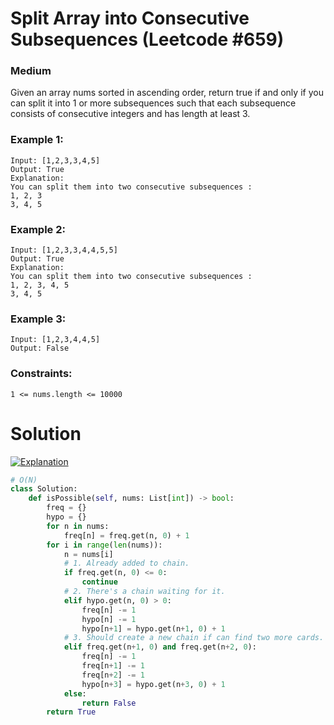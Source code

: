 Split Array into Consecutive Subsequences (Leetcode #659)
===============================
### Medium

Given an array nums sorted in ascending order, return true if and only if you can split it into 1 or more subsequences such that each subsequence consists of consecutive integers and has length at least 3.

 

### Example 1:
```
Input: [1,2,3,3,4,5]
Output: True
Explanation:
You can split them into two consecutive subsequences : 
1, 2, 3
3, 4, 5
```

### Example 2:
```
Input: [1,2,3,3,4,4,5,5]
Output: True
Explanation:
You can split them into two consecutive subsequences : 
1, 2, 3, 4, 5
3, 4, 5
```

### Example 3:
```
Input: [1,2,3,4,4,5]
Output: False
 ```

### Constraints:
```
1 <= nums.length <= 10000
```

Solution
========
[![Explanation](https://img.youtube.com/vi/uJ8BAQ8lASE/0.jpg)](https://www.youtube.com/watch?v=uJ8BAQ8lASE)
```python
# O(N)
class Solution:
    def isPossible(self, nums: List[int]) -> bool:
        freq = {}
        hypo = {}
        for n in nums:
            freq[n] = freq.get(n, 0) + 1
        for i in range(len(nums)):
            n = nums[i]
            # 1. Already added to chain.
            if freq.get(n, 0) <= 0: 
                continue
            # 2. There's a chain waiting for it.
            elif hypo.get(n, 0) > 0:
                freq[n] -= 1
                hypo[n] -= 1
                hypo[n+1] = hypo.get(n+1, 0) + 1
            # 3. Should create a new chain if can find two more cards.
            elif freq.get(n+1, 0) and freq.get(n+2, 0):
                freq[n] -= 1
                freq[n+1] -= 1
                freq[n+2] -= 1
                hypo[n+3] = hypo.get(n+3, 0) + 1
            else: 
                return False
        return True
```
